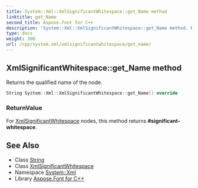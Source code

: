 ```yaml
---
title: System::Xml::XmlSignificantWhitespace::get_Name method
linktitle: get_Name
second_title: Aspose.Font for C++
description: 'System::Xml::XmlSignificantWhitespace::get_Name method. Returns the qualified name of the node in C++.'
type: docs
weight: 300
url: /cpp/system.xml/xmlsignificantwhitespace/get_name/
---
```

## XmlSignificantWhitespace::get_Name method


Returns the qualified name of the node.

```cpp
String System::Xml::XmlSignificantWhitespace::get_Name() override
```


### ReturnValue

For [XmlSignificantWhitespace](../) nodes, this method returns **#significant-whitespace**.

## See Also

* Class [String](../../../system/string/)
* Class [XmlSignificantWhitespace](../)
* Namespace [System::Xml](../../)
* Library [Aspose.Font for C++](../../../)
